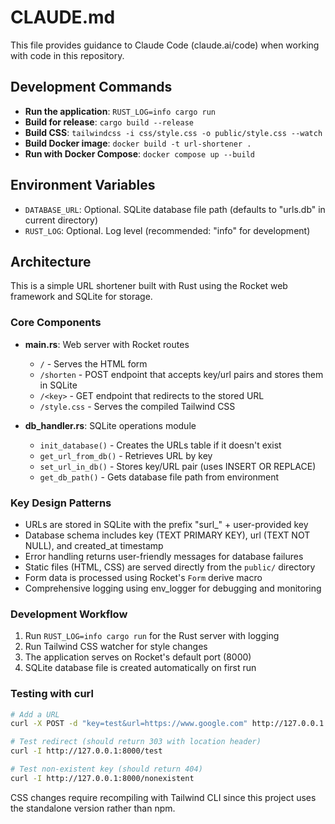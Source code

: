 # CLAUDE.md

This file provides guidance to Claude Code (claude.ai/code) when working with code in this repository.

## Development Commands

- **Run the application**: `RUST_LOG=info cargo run`
- **Build for release**: `cargo build --release`
- **Build CSS**: `tailwindcss -i css/style.css -o public/style.css --watch`
- **Build Docker image**: `docker build -t url-shortener .`
- **Run with Docker Compose**: `docker compose up --build`

## Environment Variables

- `DATABASE_URL`: Optional. SQLite database file path (defaults to "urls.db" in current directory)
- `RUST_LOG`: Optional. Log level (recommended: "info" for development)

## Architecture

This is a simple URL shortener built with Rust using the Rocket web framework and SQLite for storage.

### Core Components

- **main.rs**: Web server with Rocket routes
  - `/` - Serves the HTML form
  - `/shorten` - POST endpoint that accepts key/url pairs and stores them in SQLite
  - `/<key>` - GET endpoint that redirects to the stored URL
  - `/style.css` - Serves the compiled Tailwind CSS

- **db_handler.rs**: SQLite operations module
  - `init_database()` - Creates the URLs table if it doesn't exist
  - `get_url_from_db()` - Retrieves URL by key
  - `set_url_in_db()` - Stores key/URL pair (uses INSERT OR REPLACE)
  - `get_db_path()` - Gets database file path from environment

### Key Design Patterns

- URLs are stored in SQLite with the prefix "surl_" + user-provided key
- Database schema includes key (TEXT PRIMARY KEY), url (TEXT NOT NULL), and created_at timestamp
- Error handling returns user-friendly messages for database failures
- Static files (HTML, CSS) are served directly from the `public/` directory
- Form data is processed using Rocket's `Form` derive macro
- Comprehensive logging using env_logger for debugging and monitoring

### Development Workflow

1. Run `RUST_LOG=info cargo run` for the Rust server with logging
2. Run Tailwind CSS watcher for style changes
3. The application serves on Rocket's default port (8000)
4. SQLite database file is created automatically on first run

### Testing with curl

```bash
# Add a URL
curl -X POST -d "key=test&url=https://www.google.com" http://127.0.0.1:8000/shorten

# Test redirect (should return 303 with location header)
curl -I http://127.0.0.1:8000/test

# Test non-existent key (should return 404)
curl -I http://127.0.0.1:8000/nonexistent
```

CSS changes require recompiling with Tailwind CLI since this project uses the standalone version rather than npm.
